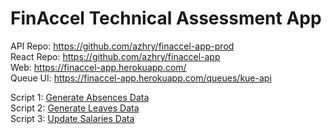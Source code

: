 # FinAccel Technical Assessment App

API Repo: https://github.com/azhry/finaccel-app-prod <br/>
React Repo: https://github.com/azhry/finaccel-app <br/>
Web: https://finaccel-app.herokuapp.com/ <br/>
Queue UI: https://finaccel-app.herokuapp.com/queues/kue-api <br/>

Script 1: <a href="https://github.com/azhry/finaccel-app-prod/blob/master/scripts/employee-absence.js">Generate Absences Data</a> <br/>
Script 2: <a href="https://github.com/azhry/finaccel-app-prod/blob/master/scripts/employee-leaves.js">Generate Leaves Data</a> <br/>
Script 3: <a href="https://github.com/azhry/finaccel-app-prod/blob/master/scripts/employee-salary.js">Update Salaries Data</a> <br/>
